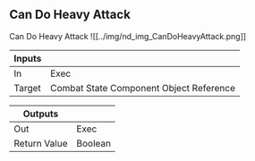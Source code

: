 ## Can Do Heavy Attack
Can Do Heavy Attack
![[../img/nd_img_CanDoHeavyAttack.png]]

|Inputs||
|--|--|
| In | Exec |
| Target | Combat State Component Object Reference |

|Outputs||
|--|--|
| Out | Exec |
| Return Value | Boolean |
